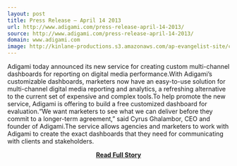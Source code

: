 ```yaml
---
layout: post
title: Press Release – April 14 2013
url: http://www.adigami.com/press-release-april-14-2013/
source: http://www.adigami.com/press-release-april-14-2013/
domain: www.adigami.com
image: http://kinlane-productions.s3.amazonaws.com/ap-evangelist-site/curated/screenshots/7684_www_adigami_com.png
---
```


<p>Adigami today announced its new service for creating custom multi-channel dashboards for reporting on digital media performance.With Adigami’s customizable dashboards, marketers now have an easy-to-use solution for multi-channel digital media reporting and analytics, a refreshing alternative to the current set of expensive and complex tools.To help promote the new service, Adigami is offering to build a free customized dashboard for evaluation.“We want marketers to see what we can deliver before they commit to a longer-term agreement,” said Cyrus Ghalambor, CEO and founder of Adigami.The service allows agencies and marketers to work with Adigami to create the exact dashboards that they need for communicating with clients and stakeholders.</p>
<center><p><a href="http://www.adigami.com/press-release-april-14-2013/" style='padding:25px; font-sze:18px; font-weight: bold;'>Read Full Story</a></p></center>
